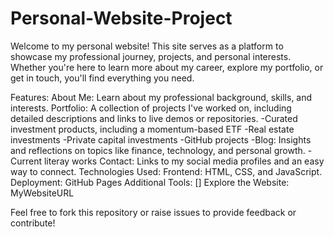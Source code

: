 # Personal-Website-Project
Welcome to my personal website! This site serves as a platform to showcase my professional journey, projects, and personal interests. Whether you're here to learn more about my career, explore my portfolio, or get in touch, you'll find everything you need.

Features:
About Me: Learn about my professional background, skills, and interests.
Portfolio: A collection of projects I've worked on, including detailed descriptions and links to live demos or repositories.
  -Curated investment products, including a momentum-based ETF
  -Real estate investments
  -Private capital investments
  -GitHub projects
  -Blog: Insights and reflections on topics like finance, technology, and personal growth.
  -Current literay works
Contact: Links to my social media profiles and an easy way to connect.
Technologies Used:
Frontend: HTML, CSS, and JavaScript.
Deployment: GitHub Pages
Additional Tools: []
Explore the Website:
MyWebsiteURL

Feel free to fork this repository or raise issues to provide feedback or contribute!

